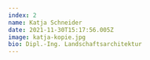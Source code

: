 ```yaml
---
index: 2
name: Katja Schneider
date: 2021-11-30T15:17:56.005Z
image: katja-kopie.jpg
bio: Dipl.-Ing. Landschaftsarchitektur
---
```

